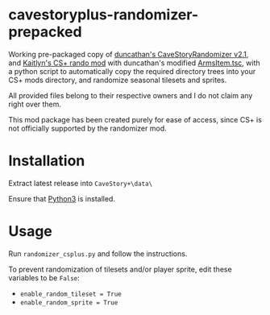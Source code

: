 # cavestoryplus-randomizer-prepacked
Working pre-packaged copy of [duncathan's CaveStoryRandomizer v2.1](https://github.com/cave-story-randomizer/cave-story-randomizer/releases/tag/v2.1-RC2), and [Kaitlyn's CS+ rando mod](https://cdn.discordapp.com/attachments/558603545008537604/686288099134799965/rando_but_cs_plus.zip) with duncathan's modified [ArmsItem.tsc](https://cdn.discordapp.com/attachments/558603545008537604/686331261131948162/ArmsItem.tsc), with a python script to automatically copy the required directory trees into your CS+ mods directory, and randomize seasonal tilesets and sprites.

All provided files belong to their respective owners and I do not claim any right over them.

This mod package has been created purely for ease of access, since CS+ is not officially supported by the randomizer mod.

# Installation

Extract latest release into `CaveStory+\data\`

Ensure that [Python3](https://www.python.org/downloads/) is installed.

# Usage

Run `randomizer_csplus.py` and follow the instructions.

To prevent randomization of tilesets and/or player sprite, edit these variables to be `False`:
- `enable_random_tileset = True`
- `enable_random_sprite = True`

